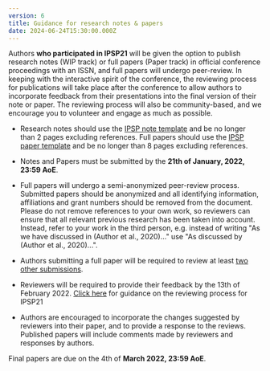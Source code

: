 ```yaml
---
version: 6
title: Guidance for research notes & papers
date: 2024-06-24T15:30:00.000Z
---
```


Authors **who participated in IPSP21** will be given the option to publish research notes (WIP track) or full papers (Paper track) in official conference proceedings with an ISSN, and full papers will undergo peer-review. In keeping with the interactive spirit of the conference, the reviewing process for publications will take place after the conference to allow authors to incorporate feedback from their presentations into the final version of their note or paper. The reviewing process will also be community-based, and we encourage you to volunteer and engage as much as possible.

- Research notes should use the <a target="_blank" href="/conference/IPSP_Research_Note_Template.docx">IPSP note template</a> and be no longer than 2 pages excluding references. Full papers should use the <a target="_blank" href="/conference/IPSP21_Full_Paper_Template.docx">IPSP paper template</a> and be no longer than 8 pages excluding references.

- Notes and Papers must be submitted by the **21th of January, 2022, 23:59 AoE**.

- Full papers will undergo a semi-anonymized peer-review process. Submitted papers should be anonymized and all identifying information, affiliations and grant numbers should be removed from the document. Please do not remove references to your own work, so reviewers can ensure that all relevant previous research has been taken into account. Instead, refer to your work in the third person, e.g. instead of writing "As we have discussed in (Author et al., 2020)..." use "As discussed by (Author et al., 2020)...".

- Authors submitting a full paper will be required to review at least [two other submissions](/conference/review_guidance).

- Reviewers will be required to provide their feedback by the 13th of February 2022. [Click here](/conference/review_guidance) for guidance on the reviewing process for IPSP21

- Authors are encouraged to incorporate the changes suggested by reviewers into their paper, and to provide a response to the reviews. Published papers will include comments made by reviewers and responses by authors.

Final papers are due on the 4th of **March 2022, 23:59 AoE**.
